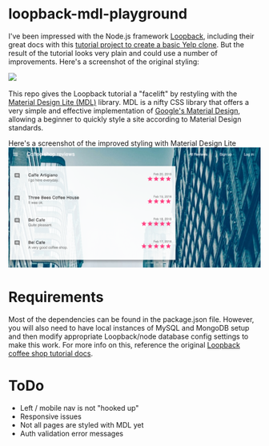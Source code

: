 # loopback-mdl-playground

I've been impressed with the Node.js framework [Loopback](http://loopback.io/), including their great docs with this [tutorial project to create a basic Yelp clone](https://docs.strongloop.com/display/public/LB/Introducing+the+Coffee+Shop+Reviews+app). But the result of the tutorial looks very plain and could use a number of improvements. Here's a screenshot of the original styling:

<img src="https://docs.strongloop.com/download/attachments/5309491/coffee-shop-reviews-home.png?version=1&modificationDate=1421278616000&api=v2" width="400">

This repo gives the Loopback tutorial a "facelift" by restyling with the [Material Design Lite (MDL)](https://www.getmdl.io/) library. MDL is a nifty CSS library that offers a very simple and effective implementation of [Google's Material Design](https://www.google.com/design/spec/material-design/introduction.html), allowing a beginner to quickly style a site according to Material Design standards.

Here's a screenshot of the improved styling with Material Design Lite
![Screenshot](screenshot.png?raw=true "Screenshot")

# Requirements
Most of the dependencies can be found in the package.json file. However, you will also need to have local instances of MySQL and MongoDB setup and then modify appropriate Loopback/node database config settings to make this work. For more info on this, reference the original [Loopback coffee shop tutorial docs](https://docs.strongloop.com/display/public/LB/Introducing+the+Coffee+Shop+Reviews+app).

# ToDo
* Left / mobile nav is not "hooked up"
* Responsive issues
* Not all pages are styled with MDL yet
* Auth validation error messages
